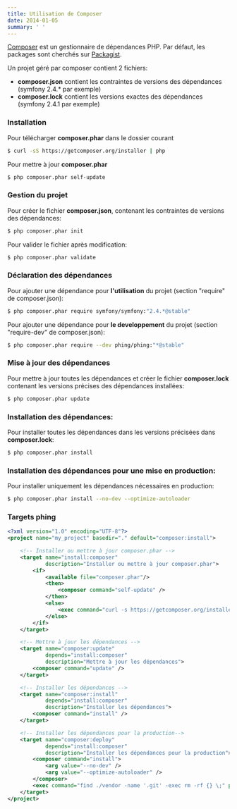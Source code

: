 ```yaml
---
title: Utilisation de Composer
date: 2014-01-05
summary: ' '
---
```


[Composer] est un gestionnaire de dépendances PHP. Par défaut, les packages sont cherchés sur [Packagist].

Un projet géré par composer contient 2 fichiers:
 * **composer.json** contient les contraintes de versions des dépendances (symfony 2.4.* par exemple)
 * **composer.lock** contient les versions exactes des dépendances (symfony 2.4.1 par exemple)

### Installation

Pour télécharger **composer.phar** dans le dossier courant
```bash
$ curl -sS https://getcomposer.org/installer | php
```

Pour mettre à jour **composer.phar**
```bash
$ php composer.phar self-update
```

### Gestion du projet

Pour créer le fichier **composer.json**, contenant les contraintes de versions des dépendances:
```bash
$ php composer.phar init
```

Pour valider le fichier après modification:
```bash
$ php composer.phar validate
```

### Déclaration des dépendances

Pour ajouter une dépendance pour **l'utilisation** du projet (section "require" de composer.json):
```bash
$ php composer.phar require symfony/symfony:"2.4.*@stable"
```

Pour ajouter une dépendance pour **le developpement** du projet (section "require-dev" de composer.json):
```bash
$ php composer.phar require --dev phing/phing:"*@stable"
```

### Mise à jour des dépendances

Pour mettre à jour toutes les dépendances et créer le fichier **composer.lock** contenant les versions précises des dépendances installées:
```bash
$ php composer.phar update
```

### Installation des dépendances:

Pour installer toutes les dépendances dans les versions précisées dans **composer.lock**:
```bash
$ php composer.phar install
```

### Installation des dépendances pour une mise en production:

Pour installer uniquement les dépendances nécessaires en production:
```bash
$ php composer.phar install --no-dev --optimize-autoloader
```

### Targets phing

```xml
<?xml version="1.0" encoding="UTF-8"?>
<project name="my_project" basedir="." default="composer:install">

    <!-- Installer ou mettre à jour composer.phar -->
    <target name="install:composer"
            description="Installer ou mettre à jour composer.phar">
        <if>
            <available file="composer.phar"/>
            <then>
                <composer command="self-update" />
            </then>
            <else>
                <exec command="curl -s https://getcomposer.org/installer | php"/>
            </else>
        </if>
    </target>

    <!-- Mettre à jour les dépendances -->
    <target name="composer:update"
            depends="install:composer"
            description="Mettre à jour les dépendances">
        <composer command="update" />
    </target>

    <!-- Installer les dépendances -->
    <target name="composer:install"
            depends="install:composer"
            description="Installer les dépendances">
        <composer command="install" />
    </target>

    <!-- Installer les dépendances pour la production-->
    <target name="composer:deploy"
            depends="install:composer"
            description="Installer les dépendances pour la production">
        <composer command="install">
            <arg value="--no-dev" />
            <arg value="--optimize-autoloader" />
        </composer>
        <exec command="find ./vendor -name '.git' -exec rm -rf {} \;" passthru="true"/>
    </target>
</project>
```

[Composer]: http://getcomposer.org/
[Packagist]: https://packagist.org/
